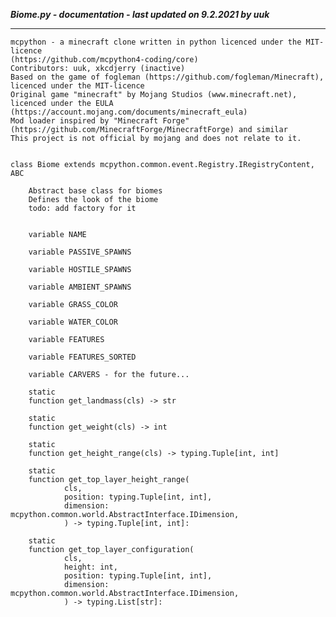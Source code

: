 ***Biome.py - documentation - last updated on 9.2.2021 by uuk***
___

    mcpython - a minecraft clone written in python licenced under the MIT-licence 
    (https://github.com/mcpython4-coding/core)
    Contributors: uuk, xkcdjerry (inactive)
    Based on the game of fogleman (https://github.com/fogleman/Minecraft), licenced under the MIT-licence
    Original game "minecraft" by Mojang Studios (www.minecraft.net), licenced under the EULA
    (https://account.mojang.com/documents/minecraft_eula)
    Mod loader inspired by "Minecraft Forge" (https://github.com/MinecraftForge/MinecraftForge) and similar
    This project is not official by mojang and does not relate to it.


    class Biome extends mcpython.common.event.Registry.IRegistryContent,  ABC
        
        Abstract base class for biomes
        Defines the look of the biome
        todo: add factory for it


        variable NAME

        variable PASSIVE_SPAWNS

        variable HOSTILE_SPAWNS

        variable AMBIENT_SPAWNS

        variable GRASS_COLOR

        variable WATER_COLOR

        variable FEATURES

        variable FEATURES_SORTED

        variable CARVERS - for the future...

        static
        function get_landmass(cls) -> str

        static
        function get_weight(cls) -> int

        static
        function get_height_range(cls) -> typing.Tuple[int, int]

        static
        function get_top_layer_height_range(
                cls,
                position: typing.Tuple[int, int],
                dimension: mcpython.common.world.AbstractInterface.IDimension,
                ) -> typing.Tuple[int, int]:

        static
        function get_top_layer_configuration(
                cls,
                height: int,
                position: typing.Tuple[int, int],
                dimension: mcpython.common.world.AbstractInterface.IDimension,
                ) -> typing.List[str]: